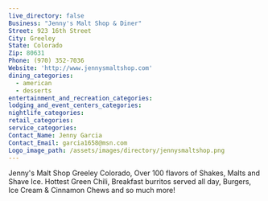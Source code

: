 ```yaml
---
live_directory: false
Business: "Jenny's Malt Shop & Diner"
Street: 923 16th Street
City: Greeley
State: Colorado
Zip: 80631
Phone: (970) 352-7036
Website: 'http://www.jennysmaltshop.com'
dining_categories:
  - american
  - desserts
entertainment_and_recreation_categories:
lodging_and_event_centers_categories:
nightlife_categories:
retail_categories:
service_categories:
Contact_Name: Jenny Garcia
Contact_Email: garcia1658@msn.com
Logo_image_path: /assets/images/directory/jennysmaltshop.png
---
```



Jenny's Malt Shop Greeley Colorado, Over 100 flavors of Shakes, Malts and Shave Ice. Hottest Green Chili, Breakfast burritos served all day, Burgers, Ice Cream & Cinnamon Chews and so much more!